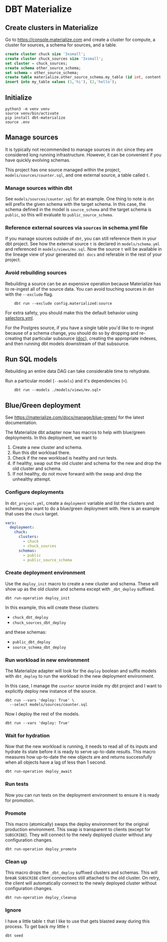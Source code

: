 # DBT Materialize

## Create clusters in Materialize

Go to https://console.materialize.com and create a cluster for compute, a cluster for sources, a schema for sources, and a table.

```sql
create cluster chuck size '3xsmall';
create cluster chuck_sources size '3xsmall';
set cluster = chuck_sources;
create schema other_source_schema;
set schema = other_source_schema;
create table materialize.other_source_schema.my_table (id int, content text);
insert into my_table values (1,'hi'), (2,'hello');
```

## Initialize

    python3 -m venv venv
    source venv/bin/activate
    pip install dbt-materialize
    source .env

## Manage sources

It is typically not recommended to manage sources in `dbt` since they are considered long running infrastructure. However, it can be convenient if you have quickly evolving schemas.

This project has one source managed within the project, `models/sources/counter.sql`, and one external source, a table called `t`.

### Manage sources within dbt

See `models/sources/counter.sql` for an example. One thing to note is `dbt` will prefix the given schema with the target schema. In this case, the schema defined in the model is `source_schema` and the target schema is `public`, so this will evaluate to `public_source_schema`.

### Reference external sources via `sources` in schema.yml file

If you manage sources outside of `dbt`, you can still reference them in your dbt project. See how the external source `t` is declared in `models/schema.yml` and referenced in `models/views/mv.sql`. Now the source `t` will be available in the lineage view of your generated `dbt docs` and referable in the rest of your project.

### Avoid rebuilding sources

Rebuilding a source can be an expensive operation because Materialize has to re-ingest all of the source data. You can avoid touching sources in `dbt` with the `--exclude` flag.

        dbt run --exclude config.materialized:source

For extra safety, you should make this the default behavior using [selectors.yml](./selectors.yml).

For the Postgres source, if you have a single table you'd like to re-ingest because of a schema change, you should do so by dropping and re-creating that particular subsource ([doc](https://materialize.com/docs/sql/alter-source/#context)), creating the appropriate indexes, and then running dbt models downstream of that subsource.

## Run SQL models

Rebuilding an entire data DAG can take considerable time to rehydrate. 

Run a particular model (`--models`) and it's dependencies (`+`).

        dbt run --models ./models/views/mv.sql+


## Blue/Green deployment

See https://materialize.com/docs/manage/blue-green/ for the latest documentation.

The Materialize dbt adapter now has macros to help with blue/green deployments. In this deployment, we want to
1. Create a new cluster and schema.
1. Run this dbt workload there.
1. Check if the new workload is healthy and run tests.
1. If healthy, swap out the old cluster and schema for the new and drop the old cluster and schema.
1. If not healthy, do not move forward with the swap and drop the unhealthy attempt.

### Configure deployments

In `dbt_project.yml`, create a `deployment` variable and list the clusters and schemas you want to do a blue/green deployment with. Here is an example that uses the `chuck` target. 

```yml
vars:
  deployment:
    chuck:
      clusters:
        - chuck
        - chuck_sources
      schemas:
        - public
        - public_source_schema
```

### Create deployment environment

Use the `deploy_init` macro to create a new cluster and schema. These will show up as the old cluster and schema except with `_dbt_deploy` suffixed.

```
dbt run-operation deploy_init
```

In this example, this will create these clusters:
- `chuck_dbt_deploy`
- `chuck_sources_dbt_deploy`

and these schemas:
- `public_dbt_deploy`
- `source_schema_dbt_deploy`


### Run workload in new environment

The Materialize adapter will look for the `deploy` boolean and suffix models with `dbt_deploy` to run the workload in the new deployment environment.

In this case, I manage the `counter` source inside my dbt project and I want to explicitly deploy new instance of the source.
```
dbt run --vars 'deploy: True' \
  --select models/sources/counter.sql
```

Now I deploy the rest of the models. 
```
dbt run --vars 'deploy: True'
```

### Wait for hydration

Now that the new workload is running, it needs to read all of its inputs and hydrate its state before it is ready to serve up-to-date results. This macro measures how up-to-date the new objects are and returns successfully when all objects have a lag of less than 1 second.

```
dbt run-operation deploy_await
```

### Run tests

Now you can run tests on the deployment environment to ensure it is ready for promotion.

### Promote

This macro (atomically) swaps the deploy environment for the original production environment. This swap is transparent to clients (except for `SUBSCRIBE`). They will connect to the newly deployed cluster without any configuration changes.

```
dbt run-operation deploy_promote
```

### Clean up

This macro drops the `_dbt_deploy` suffixed clusters and schemas. This will break `SUBSCRIBE` client connections still attached to the old cluster. On retry, the client will automatically connect to the newly deployed cluster without configuration changes.

```
dbt run-operation deploy_cleanup
```

### Ignore

I have a little table `t` that I like to use that gets blasted away during this process. To get back my little `t`

```
dbt seed
```